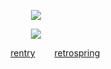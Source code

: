 <div align="center">
  
![](https://komarev.com/ghpvc/?username=nicejugs&color=lightgrey)  

![](https://files.catbox.moe/kcte5o.png)

⠀⠀⠀⠀⠀⠀[rentry](https://rentry.co/steezy)‎⠀⠀⠀[retrospring](https://retrospring.net/@tease)
